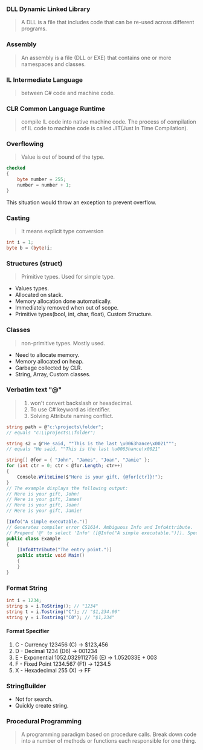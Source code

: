 ### DLL Dynamic Linked Library

> A DLL is a file that includes code that can be re-used across different programs.  

### Assembly

> An assembly is a file (DLL or EXE) that contains one or more namespaces and classes.  


### IL Intermediate Language

> between C# code and machine code.  

### CLR Common Language Runtime

> compile IL code into native machine code. The process of compilation of IL code to machine code is called JIT(Just In Time Compilation).


### Overflowing 

> Value is out of bound of the type.

```C#
checked
{
	byte number = 255;
	number = number + 1;
}
```

This situation would throw an exception to prevent overflow.

### Casting

> It means explicit type conversion

```C#
int i = 1;
byte b = (byte)i;
```

### Structures (struct)

> Primitive types. Used for simple type.

- Values types.
- Allocated on stack.
- Memory allocation done automatically.
- Immediately removed when out of scope.
- Primitive types(bool, int, char, float), Custom Structure.


### Classes 

> non-primitive types. Mostly used.

- Need to allocate memory.
- Memory allocated on heap.
- Garbage collected by CLR.
- String, Array, Custom classes.

### Verbatim text "@"

> 1. won't convert backslash or hexadecimal.
> 2. To use C# keyword as identifier.
> 3. Solving Attribute naming conflict.

```c#
string path = @"c:\projects\folder";
// equals "c:\\projects\\folder";

string s2 = @"He said, ""This is the last \u0063hance\x0021""";
// equals "He said, ""This is the last \u0063hance\x0021"
```

```c#
string[] @for = { "John", "James", "Joan", "Jamie" };
for (int ctr = 0; ctr < @for.Length; ctr++)
{
	Console.WriteLine($"Here is your gift, {@for[ctr]}!");
}
// The example displays the following output:
// Here is your gift, John!
// Here is your gift, James!
// Here is your gift, Joan!
// Here is your gift, Jamie!
```

```c#
[Info("A simple executable.")]
// Generates compiler error CS1614. Ambiguous Info and InfoAttribute.
// Prepend '@' to select 'Info' ([@Info("A simple executable.")]). Specify the full name 'InfoAttribute' to select it.
public class Example
{ 
	[InfoAttribute("The entry point.")]
	public static void Main()
	{
	}
}
```


### Format String

```c#
int i = 1234;
string s = i.ToString(); // "1234"
string t = i.Tostring("C"); // "$1,234.00"
string y = i.Tostring("C0"); // "$1,234"
```

#### Format Specifier
1. C - Currency 123456 (C) -> $123,456
2. D - Decimal 1234 (D6) -> 001234
3. E - Exponential 1052.0329112756 (E) -> 1.052033E + 003
4. F - Fixed Point 1234.567 (F1) -> 1234.5
5. X - Hexadecimal 255 (X) -> FF

### StringBuilder

- Not for search.
- Quickly create string.

### Procedural Programming

> A programming paradigm based on procedure calls. Break down code into a number of methods or functions each responsible for one thing.


